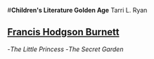 #**Children's Literature Golden Age**
Tarri L. Ryan
## [Francis Hodgson Burnett](https://lit4334goldenage.wordpress.com/tag/frances-hodgson-burnett/)
-*The Little Princess*
-*The Secret Garden*
